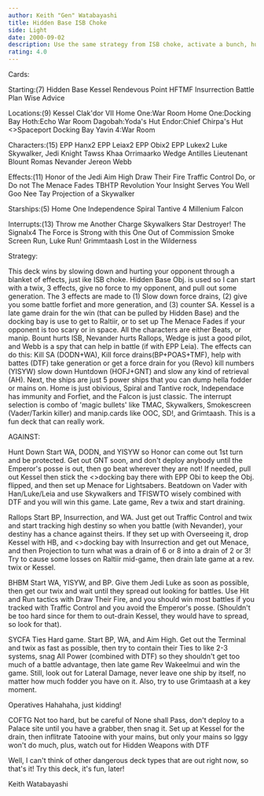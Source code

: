 ```yaml
---
author: Keith "Gen" Watabayashi
title: Hidden Base ISB Choke
side: Light
date: 2000-09-02
description: Use the same strategy from ISB choke, activate a bunch, hurt your opponent with effects, and beatdown!
rating: 4.0
---
```

Cards: 

Starting:(7)
Hidden Base
Kessel
Rendevous Point
HFTMF
Insurrection
Battle Plan
Wise Advice

Locations:(9)
Kessel
Clak'dor VII
Home One:War Room
Home One:Docking Bay
Hoth:Echo War Room
Dagobah:Yoda's Hut
Endor:Chief Chirpa's Hut
<>Spaceport Docking Bay
Yavin 4:War Room

Characters:(15)
EPP Hanx2
EPP Leiax2
EPP Obix2
EPP Lukex2
Luke Skywalker, Jedi Knight
Tawss Khaa
Orrimaarko
Wedge Antilles
Lieutenant Blount
Romas Nevander
Jereon Webb

Effects:(11)
Honor of the Jedi
Aim High
Draw Their Fire
Traffic Control
Do, or Do not
The Menace Fades
TBHTP
Revolution
Your Insight Serves You Well
Goo Nee Tay
Projection of a Skywalker

Starships:(5)
Home One
Independence
Spiral
Tantive 4
Millenium Falcon

Interrupts:(13)
Throw me Another Charge
Skywalkers
Star Destroyer!
The Signalx4
The Force is Strong with this One
Out of Commission
Smoke Screen
Run, Luke Run!
Grimmtaash
Lost in the Wilderness


Strategy: 

This deck wins by slowing down and hurting your opponent through a blanket of effects, just ike ISB choke. Hidden Base Obj. is used so I can start with a twix, 3 effects, give no force to my opponent, and pull out some generation. The 3 effects are made to (1) Slow down force drains, (2) give you some battle forfiet and more generation, and (3) counter SA. Kessel is a late game drain for the win (that can be pulled by Hidden Base) and the docking bay is use to get to Raltiir, or to set up The Menace Fades if your opponent is too scary or in space. All the characters are either Beats, or manip. Bount hurts ISB, Nevander hurts Rallops, Wedge is just a good pilot, and Webb is a spy that can help in battle (if with EPP Leia). The effects can do this: Kill SA (DODN+WA), Kill force drains(BP+POAS+TMF), help with battes (DTF) take generation or get a force drain for you (Revo) kill numbers (YISYW) slow down Huntdown (HOFJ+GNT) and slow any kind of retrieval (AH). Next, the ships are just 5 power ships that you can dump hella fodder or mains on. Home is just obivious, Spiral and Tantive rock, Independace has immunity and Forfiet, and the Falcon is just classic. The interrupt selection is combo of 'magic bullets' like TMAC, Skywalkers, Smokescreen (Vader/Tarkin killer) and manip.cards like OOC, SD!, and Grimtaash. This is a fun deck that can really work.

AGAINST:

Hunt Down
Start WA, DODN, and YISYW so Honor can come out 1st turn and be protected. Get out GNT soon, and don't deploy anybody until the Emperor's posse is out, then go beat wherever they are not! If needed, pull out Kessel then stick the <>docking bay there with EPP Obi to keep the Obj. flipped, and then set up Menace for Lightsabers. Beatdown on Vader with Han/Luke/Leia and use Skywalkers and TFISWTO wisely combined with DTF and you will win this game. Late game, Rev a twix and start draining.

Rallops
Start BP, Insurrection, and WA. Just get out Traffic Control and twix and start tracking high destiny so when you battle (with Nevander), your destiny has a chance against theirs. If they set up with Overseeing it, drop Kessel with HB, and <>docking bay with Insurrection and get out Menace, and then Projection to turn what was a drain of 6 or 8 into a drain of 2 or 3! Try to cause some losses on Raltiir mid-game, then drain late game at a rev. twix or Kessel.

BHBM
Start WA, YISYW, and BP. Give them Jedi Luke as soon as possible, then get our twix and wait until they spread out looking for battles. Use Hit and Run tactics with Draw Their Fire, and you should win most battles if you tracked with Traffic Control and you avoid the Emperor's posse. (Shouldn't be too hard since for them to out-drain Kessel, they would have to spread, so look for that).

SYCFA Ties
Hard game. Start BP, WA, and Aim High. Get out the Terminal and twix as fast as possible, then try to contain their Ties to like 2-3 systems, snag All Power (combined with DTF) so they shouldn't get too much of a battle advantage, then late game Rev Wakeelmui and win the game. Still, look out for Lateral Damage, never leave one ship by itself, no matter how much fodder you have on it. Also, try to use Grimtaash at a key moment.

Operatives
Hahahaha, just kidding!

COFTG
Not too hard, but be careful of None shall Pass, don't deploy to a Palace site until you have a grabber, then snag it. Set up at Kessel for the drain, then inflitrate Tatooine with your mains, but only your mains so Iggy won't do much, plus, watch out for Hidden Weapons with DTF

Well, I can't think of other dangerous deck types that are out right now, so that's it! Try this deck, it's fun, later!

Keith Watabayashi